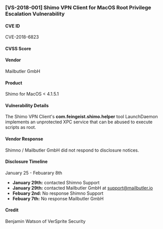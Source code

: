 
### [VS-2018-001] Shimo VPN Client for MacOS Root Privilege Escalation Vulnerability

#### CVE ID
CVE-2018-6823

#### CVSS Score

#### Vendor
Mailbutler GmbH

#### Product
Shimo for MacOS < 4.1.5.1

#### Vulnerability Details
The Shimo VPN Client's **com.feingeist.shimo.helper** tool LaunchDaemon implements an unprotected XPC service that can be abused to execute scripts as root.

#### Vendor Response
Shimno / Mailbutler GmbH did not respond to disclosure notices.

#### Disclosure Timeline
January 25 - Febuarary 8th

+ **January 29th:** contacted Shimno Support 
+ **January 29th:** contacted Mailbutler GmbH at support@mailbutler.io 
+ **Febuary 2nd:** No response Shimno Support
+ **Febuary 7th:** No response Mailbutler GmbH

#### Credit
Benjamin Watson of VerSprite Security 

